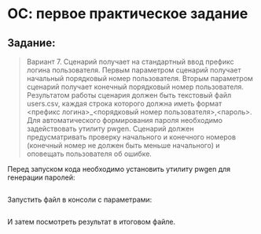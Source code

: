 # ОС: первое практическое задание
## Задание:
> Вариант 7.	Сценарий получает на стандартный ввод префикс логина пользователя. Первым параметром сценарий получает начальный порядковый номер пользователя. Вторым параметром сценарий получает конечный порядковый номер пользователя. Результатом работы сценария должен быть текстовый файл users.csv, каждая строка которого должна иметь формат <префикс логина>_<порядковый номер пользователя>,<пароль>. Для автоматического формирования пароля необходимо задействовать утилиту pwgen. Сценарий должен предусматривать проверку начального и конечного номеров (конечный номер не должен быть меньше начального) и оповещать пользователя об ошибке.

Перед запуском кода необходимо установить утилиту pwgen для генерации паролей:
``` ~$ sudo apt install pwgen
```

Запустить файл в консоли с параметрами:
``` ~$ ./3-7.sh {логин} {начальный номер} {конечный номер}
```
И затем посмотреть результат в итоговом файле.
